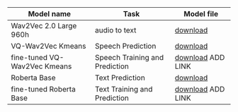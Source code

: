 |Model name|Task  | Model file|
|---|---|---|
|Wav2Vec 2.0 Large 960h|audio to text| [download](https://dl.fbaipublicfiles.com/fairseq/wav2vec/wav2vec_big_960h.pt)
|VQ-Wav2Vec Kmeans|Speech Prediction |[download](https://dl.fbaipublicfiles.com/fairseq/wav2vec/vq-wav2vec_kmeans.pt)
|fine-tuned VQ-Wav2Vec Kmeans| Speech Training and Prediction | [download]() ADD LINK
|Roberta Base| Text Prediction| [download](https://dl.fbaipublicfiles.com/fairseq/models/roberta.base.tar.gz)
| fine-tuned Roberta Base| Text Training and Prediction|[download]() ADD LINK